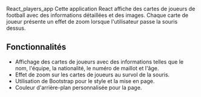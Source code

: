 React_players_app
Cette application React affiche des cartes de joueurs de football avec des informations détaillées et des images. Chaque carte de joueur présente un effet de zoom lorsque l'utilisateur passe la souris dessus.

## Fonctionnalités

- Affichage des cartes de joueurs avec des informations telles que le nom, l'équipe, la nationalité, le numéro de maillot et l'âge.
- Effet de zoom sur les cartes de joueurs au survol de la souris.
- Utilisation de Bootstrap pour le style et la mise en page.
- Couleur d'arrière-plan personnalisée pour la page.
